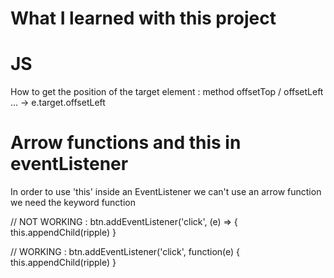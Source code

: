 # What I learned with this project

# JS

How to get the position of the target element :
method offsetTop / offsetLeft ...
-> e.target.offsetLeft

# Arrow functions and this in eventListener
In order to use 'this' inside an EventListener we can't use an arrow function we need the keyword function

// NOT WORKING :
btn.addEventListener('click', (e) => {
    this.appendChild(ripple)
}

// WORKING :
btn.addEventListener('click', function(e) {
    this.appendChild(ripple)
}